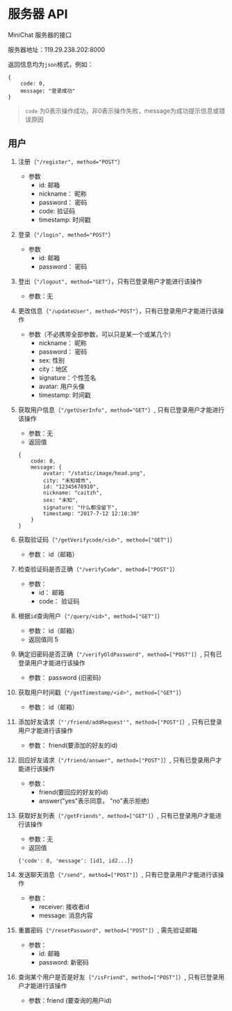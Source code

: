 # 服务器 API
MiniChat 服务器的接口

服务器地址：119.29.238.202:8000

返回信息均为`json`格式，例如：
```
{
    code: 0, 
    message: "登录成功"
}
```
> `code` 为0表示操作成功，非0表示操作失败，message为成功提示信息或错误原因

## 用户
1. 注册（`"/register", method="POST"`）
    * 参数
        - id: 邮箱
        - nickname： 昵称
        - password： 密码
        - code: 验证码
        - timestamp: 时间戳

2. 登录（`"/login", method="POST"`）
    * 参数
        - id: 邮箱
        - password： 密码

3. 登出（`"/logout", method="GET"`），只有已登录用户才能进行该操作 
    * 参数：无

4. 更改信息（`"/updateUser", method="POST"`），只有已登录用户才能进行该操作
    * 参数（不必携带全部参数，可以只是某一个或某几个）
        - nickname： 昵称
        - password： 密码
        - sex: 性别
        - city：地区
        - signature：个性签名
        - avatar: 用户头像
        - timestamp: 时间戳

5. 获取用户信息（`"/getUserInfo", method="GET"`）, 只有已登录用户才能进行该操作
    * 参数：无
    * 返回值
    ```
    {
        code: 0,
        message: {
            avatar: "/static/image/head.png",
            city: "未知城市",
            id: "12345678910",
            nickname: "caitzh",
            sex: "未知",
            signature: "什么都没留下",
            timestamp: "2017-7-12 12:10:30"
        }
    }
    ```

6. 获取验证码（`"/getVerifycode/<id>", method=["GET"]`）
    * 参数： id（邮箱）

7. 检查验证码是否正确（`"/verifyCode", method=["POST"]`）
    * 参数： 
        - id： 邮箱
        - code： 验证码

8. 根据`id`查询用户（`"/query/<id>", method=["GET"]`）
    * 参数： id（邮箱）
    * 返回值同 5
    
9. 确定旧密码是否正确（`"/verifyOldPassword", method=["POST"]`）, 只有已登录用户才能进行该操作
    * 参数： password (旧密码)

10. 获取用户时间戳（`"/getTimestamp/<id>", method=["GET"]`）
    * 参数： id（邮箱）

11. 添加好友请求（`"'/friend/addRequest'", method=["POST"]`）, 只有已登录用户才能进行该操作
    * 参数： friend(要添加的好友的id)

12. 回应好友请求（`"/friend/answer", method=["POST"]`）, 只有已登录用户才能进行该操作
    * 参数： 
        - friend(要回应的好友的id)
        - answer("yes"表示同意， "no"表示拒绝)

13. 获取好友列表（`"/getFriends", method=["GET"]`）, 只有已登录用户才能进行该操作
    * 参数：无
    * 返回值
    ```
    {'code': 0, 'message': [id1, id2...]}
    ```

14. 发送聊天消息（`"/send", method=["POST"]`）, 只有已登录用户才能进行该操作
    * 参数： 
        - receiver: 接收者id
        - message: 消息内容

15. 重置密码（`"/resetPassword", method=["POST"]`）, 需先验证邮箱
    * 参数：
        - id: 邮箱
        - password: 新密码

16. 查询某个用户是否是好友（`"/isFriend", method=["POST"]`）, 只有已登录用户才能进行该操作
    * 参数：friend (要查询的用户id)